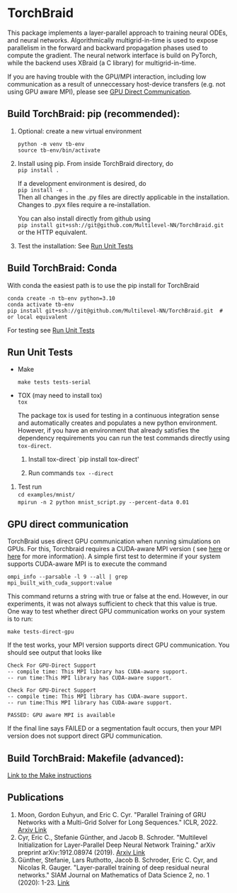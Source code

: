 # TorchBraid

This package implements a layer-parallel approach to training neural ODEs, and neural networks. 
Algorithmically multigrid-in-time is used to expose parallelism in the forward and backward
propagation phases used to compute the gradient. The neural network interface is build on
PyTorch, while the backend uses XBraid (a C library) for multigrid-in-time.

If you are having trouble with the GPU/MPI interaction, including low communication as a result
of unneccessary host-device transfers (e.g. not using GPU aware MPI), please 
see [GPU Direct Communication](#gpu-direct-communication).

## Build TorchBraid: pip (recommended):

1. Optional: create a new virtual environment

   `python -m venv tb-env`  
   `source tb-env/bin/activate`

1. Install using pip.  From inside TorchBraid directory, do  
  `pip install .`

    If a development environment is desired, do  
    `pip install -e .`  
    Then all changes in the .py files are directly applicable in the
    installation. Changes to .pyx files require a re-installation.

    You can also install directly from github using  
    `pip install git+ssh://git@github.com/Multilevel-NN/TorchBraid.git`  
    or the HTTP equivalent.

  1. Test the installation: See [Run Unit Tests](#run-unit-tests)

## Build TorchBraid: Conda
  
With conda the easiest path is to use the pip install for TorchBraid

```
conda create -n tb-env python=3.10
conda activate tb-env
pip install git+ssh://git@github.com/Multilevel-NN/TorchBraid.git  # or local equivalent 
```

For testing see [Run Unit Tests](#run-unit-tests)

## Run Unit Tests

  * Make

    `make tests tests-serial`

  * TOX (may need to install tox)  
  `tox`

    The package tox is used for testing in a continuous integration sense and automatically
    creates and populates a new python environment. However, if you have an environment that
    already satisfies the dependency requirements you can run the test commands directly
    using `tox-direct`. 

     1. Install tox-direct
       `pip install tox-direct'

     1. Run commands
       `tox --direct`

1. Test run  
 `cd examples/mnist/`  
 `mpirun -n 2 python mnist_script.py --percent-data 0.01`

## GPU direct communication

TorchBraid uses direct GPU communication when running simulations on GPUs. For this, Torchbraid requires a 
CUDA-aware MPI version ( see [here](https://developer.nvidia.com/blog/introduction-cuda-aware-mpi/)
or [here](https://www.open-mpi.org/faq/?category=runcuda) for more information). A simple first test to determine if 
your system supports CUDA-aware MPI is to execute the command

`ompi_info --parsable -l 9 --all | grep mpi_built_with_cuda_support:value`

This command returns a string with true or false at the end. However, in our experiments, it was not always sufficient 
to check that this value is true. One way to test whether direct GPU communication works on your system is to run:

`make tests-direct-gpu`

If the test works, your MPI version supports direct GPU communication. You should see output that looks like

```
Check For GPU-Direct Support
-- compile time: This MPI library has CUDA-aware support.
-- run time:This MPI library has CUDA-aware support.

Check For GPU-Direct Support
-- compile time: This MPI library has CUDA-aware support.
-- run time:This MPI library has CUDA-aware support.

PASSED: GPU aware MPI is available
```

If the final line says FAILED or a segmentation fault occurs, then your
MPI version does not support direct GPU communication.

## Build TorchBraid: Makefile (advanced):

[Link to the Make instructions](MAKEINSTRUCTIONS.md)

## Publications

1. Moon, Gordon Euhyun, and Eric C. Cyr. "Parallel Training of GRU Networks with a Multi-Grid Solver for Long Sequences." ICLR, 2022. [Arxiv Link](https://arxiv.org/abs/2203.04738)
1. Cyr, Eric C., Stefanie Günther, and Jacob B. Schroder. "Multilevel Initialization for Layer-Parallel Deep Neural Network Training." arXiv preprint arXiv:1912.08974 (2019). [Arxiv Link](https://arxiv.org/pdf/1912.08974)
1.  Günther, Stefanie, Lars Ruthotto, Jacob B. Schroder, Eric C. Cyr, and Nicolas R. Gauger. "Layer-parallel training of deep residual neural networks." SIAM Journal on Mathematics of Data Science 2, no. 1 (2020): 1-23. [Link](https://epubs.siam.org/doi/pdf/10.1137/19M1247620)
